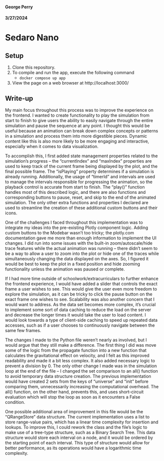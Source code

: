#### George Perry
#### 3/27/2024

# Sedaro Nano
## Setup

1. Clone this repository.
2. To compile and run the app, execute the following command
   - ```docker compose up app```
3. View the page on a web browser at http://localhost:3000/

## Write-up

My main focus throughout this process was to improve the experience on the frontend. I wanted to create functionality to play the simulation from start to finish to give users the ability to easily navigate through the entire simulation and pause the sequence at any point. I thought this would be useful because an animation can break down complex concepts or patterns in a simulation and process them into more digestible pieces. Dynamic content like this is also more likely to be more engaging and interactive, especially when it comes to data visualization.

To accomplish this, I first added state management properties related to the simulation’s progress – the “currentIndex” and “maxIndex” properties are used to keep track of the current frame being displayed by the plot, and the final possible frame. The “isPlaying” property determines if a simulation is already running. Additionally, the usage of “timerId” and intervals are used to manage the intervals responsible for progressing the animation, so the playback control is accurate from start to finish. The “play()” function handles most of this described logic, and there are also functions and corresponding buttons to pause, reset, and skip to the end of the animated simulation. The only other extra functions and properties I declared are used to streamline the creation of these additional custom buttons and their icons.

One of the challenges I faced throughout this implementation was to integrate my ideas into the pre-existing Plotly component logic. Adding custom buttons to the Modebar wasn’t too tricky; the plotly.com documentation gave me more than enough information to implement the UI changes. I did run into some issues with the built-in zoom/autoscale/hide trace features while the actual animation was running – there didn’t seem to be a way to allow a user to zoom into the plot or hide one of the traces while simultaneously changing the data displayed on the axes. So, I figured it would be best to keep the plot in a fixed position and hide zooming functionality unless the animation was paused or complete.

If I had more time outside of schoolwork/extracurriculars to further enhance the frontend experience, I would have added a slider that controls the exact frame a user wishes to see. This would give the user even more freedom to explore the simulation, as it can be tricky to click the pause button on the exact frame one wishes to see. Scalability was also another concern that I would want to address. As the data set becomes more complex, it’s crucial to implement some sort of data caching to reduce the load on the server and decrease the longer times it would take the user to load content. I would look towards a type of client-side caching to speed up repeated data accesses, such as if a user chooses to continuously navigate between the same few frames.

The changes I made to the Python file weren’t nearly as involved, but I would argue that they still make a difference. The first thing I did was move some of the logic from the propagate function into a new function that calculates the gravitational effect on velocity, and I felt as this improved readability and made it a bit less complex. It also added necessary logic to prevent a division by 0. The only other change I made was in the simulation loop at the end of the file – I changed the set comparison to an all() function to avoid temporary data structure creation. The previous implementation would have created 2 sets from the keys of “universe” and “init” before comparing them, unnecessarily increasing the computational overhead. The all() function, on the other hand, prevents this, and uses short-circuit evaluation which will stop the loop as soon as it encounters a False condition.

One possible additional area of improvement in this file would be the “QRangeStore” data structure. The current implementation uses a list to store range-value pairs, which has a linear time complexity for insertion and lookups. To improve this, I could rework the class and the file’s logic to make use of a tree-type structure, such as a Binary Search Tree. This data structure would store each interval on a node, and it would be ordered by the starting point of each interval. This type of structure would allow for better performance, as its operations would have a logarithmic time complexity. 

